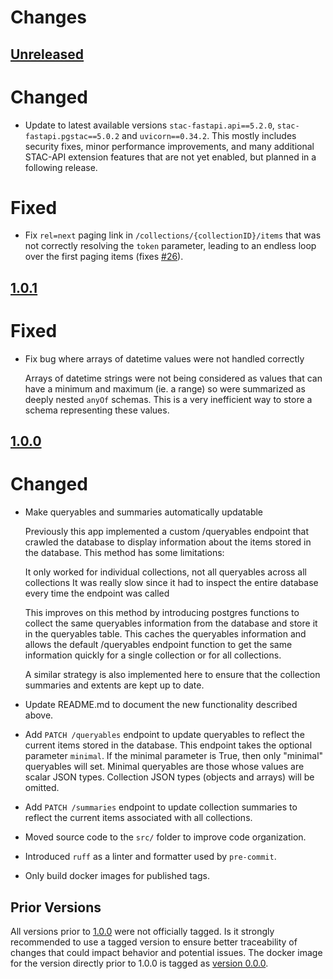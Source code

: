 # Changes

[Unreleased](https://github.com/crim-ca/stac-app/tree/master)
------------------------------------------------------------------------------------------------------------------

# Changed

- Update to latest available versions `stac-fastapi.api==5.2.0`, `stac-fastapi.pgstac==5.0.2` and `uvicorn==0.34.2`.
  This mostly includes security fixes, minor performance improvements, and many additional STAC-API extension features
  that are not yet enabled, but planned in a following release. 

# Fixed

- Fix `rel=next` paging link in `/collections/{collectionID}/items` that was not correctly resolving the `token`
  parameter, leading to an endless loop over the first paging items
  (fixes [#26](https://github.com/crim-ca/stac-app/issues/26)).

[1.0.1](https://github.com/crim-ca/stac-app/tree/1.0.1)
------------------------------------------------------------------------------------------------------------------

# Fixed

- Fix bug where arrays of datetime values were not handled correctly

  Arrays of datetime strings were not being considered as values that can have a minimum and
  maximum (ie. a range) so were summarized as deeply nested `anyOf` schemas. This is a very 
  inefficient way to store a schema representing these values.

[1.0.0](https://github.com/crim-ca/stac-app/tree/1.0.0)
------------------------------------------------------------------------------------------------------------------

# Changed

- Make queryables and summaries automatically updatable

  Previously this app implemented a custom /queryables endpoint that crawled the database to display information about the 
  items stored in the database. This method has some limitations:

  It only worked for individual collections, not all queryables across all collections
  It was really slow since it had to inspect the entire database every time the endpoint was called

  This improves on this method by introducing postgres functions to collect the same queryables information from the database and store it in the queryables table. This caches the queryables information and allows the default /queryables endpoint function to get the same information quickly for a single collection or for all collections.

  A similar strategy is also implemented here to ensure that the collection summaries and extents are kept up to date.

- Update README.md to document the new functionality described above.

- Add `PATCH /queryables` endpoint to update queryables to reflect the current items stored in the database.
  This endpoint takes the optional parameter `minimal`. If the minimal parameter is True, then only "minimal" 
  queryables will set. Minimal queryables are those whose values are scalar JSON types. Collection JSON types 
  (objects and arrays) will be omitted.

- Add `PATCH /summaries` endpoint to update collection summaries to reflect the current items associated with
  all collections.

- Moved source code to the `src/` folder to improve code organization.

- Introduced `ruff` as a linter and formatter used by `pre-commit`.

- Only build docker images for published tags.

Prior Versions
------------------------------------------------------------------------------------------------------------------

All versions prior to [1.0.0](https://github.com/crim-ca/stac-app/1.0.0) were not officially tagged.
Is it strongly recommended to use a tagged version to ensure better traceability of changes that could impact behavior
and potential issues.
The docker image for the version directly prior to 1.0.0 is tagged as [version 0.0.0](https://github.com/crim-ca/stac-app/pkgs/container/stac-app/113480762?tag=0.0.0).
